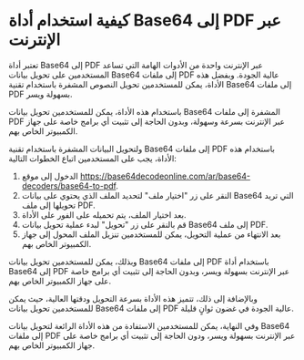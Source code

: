 كيفية استخدام أداة Base64 إلى PDF عبر الإنترنت
==============================================

تعتبر أداة Base64 إلى PDF عبر الإنترنت واحدة من الأدوات الهامة التي تساعد المستخدمين على تحويل بيانات Base64 إلى ملفات PDF عالية الجودة. وبفضل هذه الأداة، يمكن للمستخدمين تحويل النصوص المشفرة باستخدام تقنية Base64 إلى ملفات PDF بسهولة ويسر.

باستخدام هذه الأداة، يمكن للمستخدمين تحويل بيانات Base64 المشفرة إلى ملفات PDF عبر الإنترنت بسرعة وسهولة، وبدون الحاجة إلى تثبيت أي برامج خاصة على جهاز الكمبيوتر الخاص بهم.

ولتحويل البيانات المشفرة باستخدام تقنية Base64 إلى ملفات PDF باستخدام هذه الأداة، يجب على المستخدمين اتباع الخطوات التالية:

1. الدخول إلى موقع <https://base64decodeonline.com/ar/base64-decoders/base64-to-pdf>.
2. النقر على زر "اختيار ملف" لتحديد الملف الذي يحتوي على بيانات Base64 التي تريد تحويلها إلى ملف PDF.
3. بعد اختيار الملف، يتم تحميله على الفور على الأداة.
4. قم بالنقر على زر "تحويل" لبدء عملية تحويل بيانات Base64 إلى ملف PDF.
5. بعد الانتهاء من عملية التحويل، يمكن للمستخدمين تنزيل الملف المحول إلى جهاز الكمبيوتر الخاص بهم.

وبذلك، يمكن للمستخدمين تحويل بيانات Base64 إلى ملفات PDF باستخدام أداة Base64 إلى PDF عبر الإنترنت بسهولة ويسر، وبدون الحاجة إلى تثبيت أي برامج خاصة على جهاز الكمبيوتر الخاص بهم.

وبالإضافة إلى ذلك، تتميز هذه الأداة بسرعة التحويل ودقتها العالية، حيث يمكن للمستخدمين تحويل بيانات Base64 إلى ملفات PDF عالية الجودة في غضون ثوانٍ قليلة.

وفي النهاية، يمكن للمستخدمين الاستفادة من هذه الأداة الرائعة لتحويل بيانات Base64 إلى ملفات PDF عبر الإنترنت بسهولة ويسر، ودون الحاجة إلى تثبيت أي برامج خاصة على جهاز الكمبيوتر الخاص بهم.